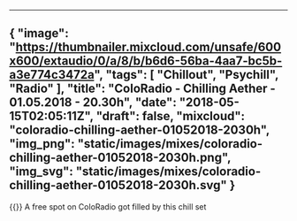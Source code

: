 
---
{
  "image": "https://thumbnailer.mixcloud.com/unsafe/600x600/extaudio/0/a/8/b/b6d6-56ba-4aa7-bc5b-a3e774c3472a",
  "tags": [
    "Chillout",
    "Psychill",
    "Radio"
  ],
  "title": "ColoRadio - Chilling Aether - 01.05.2018 - 20.30h",
  "date": "2018-05-15T02:05:11Z",
  "draft": false,
  "mixcloud": "coloradio-chilling-aether-01052018-2030h",
  "img_png": "static/images/mixes/coloradio-chilling-aether-01052018-2030h.png",
  "img_svg": "static/images/mixes/coloradio-chilling-aether-01052018-2030h.svg"
}
---
{{<mixcloud>}}
A free spot on ColoRadio got filled by this chill set
